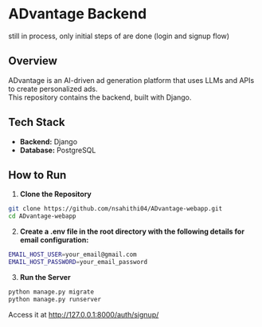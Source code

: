 # ADvantage Backend

still in process, only initial steps of are done (login and signup flow)

## Overview

ADvantage is an AI-driven ad generation platform that uses LLMs and APIs to create personalized ads.  
This repository contains the backend, built with Django.

## Tech Stack

- **Backend:** Django
- **Database:** PostgreSQL

## How to Run

1. **Clone the Repository**

```bash
git clone https://github.com/nsahithi04/ADvantage-webapp.git
cd ADvantage-webapp

```

2. **Create a .env file in the root directory with the following details for email configuration:**

```bash
EMAIL_HOST_USER=your_email@gmail.com
EMAIL_HOST_PASSWORD=your_email_password

```

3. **Run the Server**

```bash
python manage.py migrate
python manage.py runserver
```

Access it at http://127.0.0.1:8000/auth/signup/
